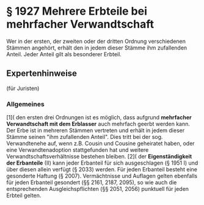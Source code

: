 # § 1927 Mehrere Erbteile bei mehrfacher Verwandtschaft
Wer in der ersten, der zweiten oder der dritten Ordnung verschiedenen Stämmen angehört, erhält den in jedem dieser Stämme ihm zufallenden Anteil. Jeder Anteil gilt als besonderer Erbteil.
## Expertenhinweise
(für Juristen)
### Allgemeines
[1]( den ersten drei Ordnungen ist es möglich, dass aufgrund **mehrfacher Verwandtschaft mit dem Erblasser** auch mehrfach geerbt werden kann. Der Erbe ist in mehreren Stämmen vertreten und erhält in jedem dieser Stämme seinen "ihm zufallenden Anteil". Dies tritt bei der sog. Verwandtenehe auf, wenn z.B. Cousin und Cousine geheiratet haben, oder eine Verwandtenadoption stattgefunden hat und weitere Verwandtschaftsverhältnisse bestehen bleiben.
[2]( der **Eigenständigkeit der Erbanteile** (II) kann jeder Erbanteil für sich ausgeschlagen (§ 1951 I) und über diesen allein verfügt (§ 2033) werden. Für jeden Erbanteil besteht eine gesonderte Haftung (§ 2007). Vermächtnisse und Auflagen gelten ebenfalls für jeden Erbanteil gesondert (§§ 2161, 2187, 2095), so wie auch die entsprechenden Ausgleichspflichten (§§ 2051, 2056) punktuell für jeden Erbteil gelten.